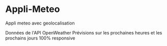 # Appli-Meteo
Appli meteo avec geolocalisation

Données de l'API OpenWeather
Prévisions sur les prochaines heures et les prochains jours
100% responsive
